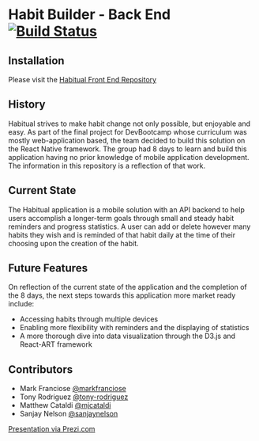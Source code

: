 # Habit Builder - Back End [![Build Status](https://travis-ci.org/sanjaynelson/habitual.svg?branch=master)](https://travis-ci.org/sanjaynelson/habitual) 


## Installation
Please visit the [Habitual Front End Repository](https://github.com/markfranciose/habitual-front/blob/master/README.md)

## History
Habitual strives to make habit change not only possible, but enjoyable and easy.  As part of the final project for DevBootcamp whose curriculum was mostly web-application based, the team decided to build this solution on the React Native framework.  The group had 8 days to learn and build this application having no prior knowledge of mobile application development.  The information in this repository is a reflection of that work.

## Current State
The Habitual application is a mobile solution with an API backend to help users accomplish a longer-term goals through small and steady habit reminders and progress statistics.  A user can add or delete however many habits they wish and is reminded of that habit daily at the time of their choosing upon the creation of the habit.

## Future Features
On reflection of the current state of the application and the completion of the 8 days, the next steps towards this application more market ready include:
- Accessing habits through multiple devices
- Enabling more flexibility with reminders and the displaying of statistics
- A more thorough dive into data visualization through the D3.js and React-ART framework

## Contributors
- Mark Franciose [@markfranciose](https://github.com/markfranciose)
- Tony Rodriguez [@tony-rodriguez](https://github.com/tony-rodriguez)
- Matthew Cataldi [@mjcataldi](https://github.com/mjcataldi)
- Sanjay Nelson [@sanjaynelson](https://github.com/sanjaynelson)

[Presentation via Prezi.com](https://prezi.com/p/dug3illzq9i0/)
